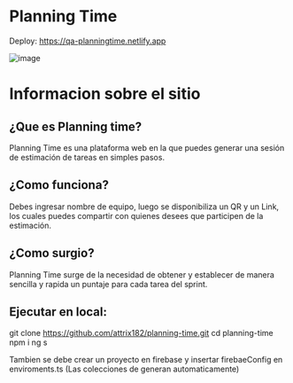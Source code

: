 # Planning Time

Deploy: https://qa-planningtime.netlify.app

![image](https://user-images.githubusercontent.com/44885834/203452359-f9b0caf0-5639-405b-92fa-fec058728b00.png)

# Informacion sobre el sitio
## ¿Que es Planning time?
Planning Time es una plataforma web en la que puedes generar una sesión de estimación de tareas en simples pasos.

## ¿Como funciona?
Debes ingresar nombre de equipo, luego se disponibiliza un QR y un Link, los cuales
puedes compartir con quienes desees que participen de la estimación.

## ¿Como surgio?
Planning Time surge de la necesidad de obtener y establecer de manera sencilla y rapida un puntaje para cada tarea del sprint.


## Ejecutar en local:

git clone https://github.com/attrix182/planning-time.git
cd planning-time
npm i
ng s

Tambien se debe crear un proyecto en firebase y insertar firebaeConfig en enviroments.ts (Las colecciones de generan automaticamente)



